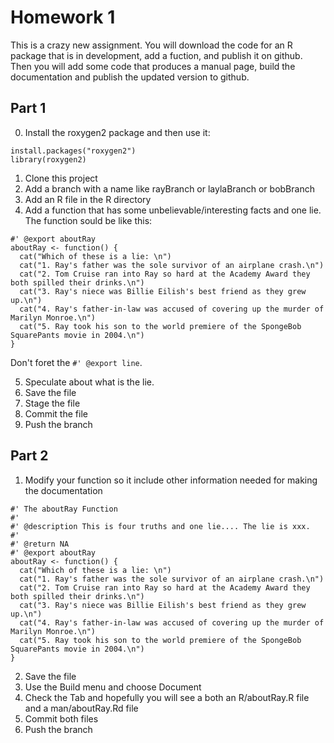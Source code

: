 # Homework 1
This is a crazy new assignment.  You will download the code for an R package that is in development, add a fuction, and publish it on github.  Then you will add some code that produces a manual page, build the documentation and publish the updated version to github.

## Part 1
0. Install the roxygen2 package and then use it:

```
install.packages("roxygen2")
library(roxygen2)
```

1. Clone this project
2. Add a branch with a name like rayBranch or laylaBranch or bobBranch
3. Add an R file in the R directory
4. Add a function that has some unbelievable/interesting facts and one lie. The function sould be like this:

```
#' @export aboutRay
aboutRay <- function() {
  cat("Which of these is a lie: \n")
  cat("1. Ray's father was the sole survivor of an airplane crash.\n")
  cat("2. Tom Cruise ran into Ray so hard at the Academy Award they both spilled their drinks.\n")
  cat("3. Ray's niece was Billie Eilish's best friend as they grew up.\n")
  cat("4. Ray's father-in-law was accused of covering up the murder of Marilyn Monroe.\n")
  cat("5. Ray took his son to the world premiere of the SpongeBob SquarePants movie in 2004.\n")
}
```
Don't foret the `#' @export line`.

5. Speculate about what is the lie.
6. Save the file
7. Stage the file
8. Commit the file
9. Push the branch

## Part 2
1. Modify your function so it include other information needed for making the documentation

```
#' The aboutRay Function
#'
#' @description This is four truths and one lie.... The lie is xxx.
#'
#' @return NA
#' @export aboutRay
aboutRay <- function() {
  cat("Which of these is a lie: \n")
  cat("1. Ray's father was the sole survivor of an airplane crash.\n")
  cat("2. Tom Cruise ran into Ray so hard at the Academy Award they both spilled their drinks.\n")
  cat("3. Ray's niece was Billie Eilish's best friend as they grew up.\n")
  cat("4. Ray's father-in-law was accused of covering up the murder of Marilyn Monroe.\n")
  cat("5. Ray took his son to the world premiere of the SpongeBob SquarePants movie in 2004.\n")
}
```

2. Save the file
3. Use the Build menu and choose Document 
4. Check the Tab and hopefully you will see a both an R/aboutRay.R file and a man/aboutRay.Rd file
7. Commit both files
8. Push the branch
